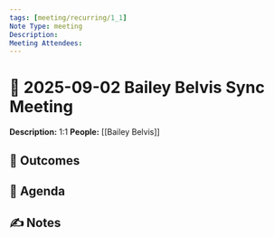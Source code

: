 ```yaml
---
tags: [meeting/recurring/1_1]
Note Type: meeting
Description:
Meeting Attendees:
---
```

# 📆 2025-09-02 Bailey Belvis Sync Meeting

**Description:** 1:1
**People:** [[Bailey Belvis]]

## 🔮 Outcomes

## 📢 Agenda

## ✍ Notes
